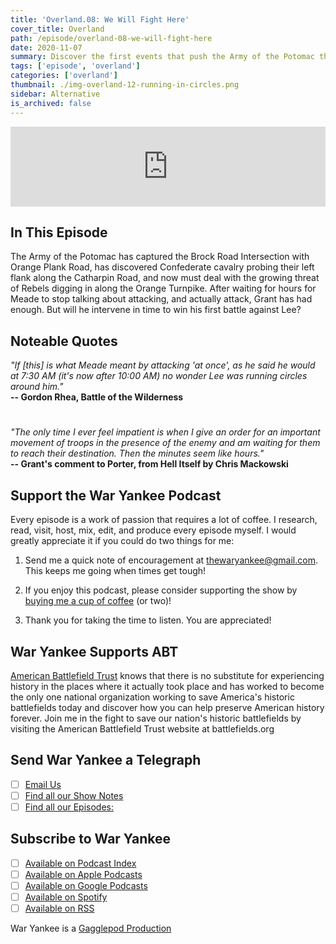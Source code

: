 ```yaml
---
title: 'Overland.08: We Will Fight Here'
cover_title: Overland
path: /episode/overland-08-we-will-fight-here
date: 2020-11-07
summary: Discover the first events that push the Army of the Potomac through The Wilderness and into the teeth of Lee's Army of Northern Virginia.
tags: ['episode', 'overland']
categories: ['overland']
thumbnail: ./img-overland-12-running-in-circles.png
sidebar: Alternative
is_archived: false
---
```


<iframe title="Embed Player" src="https://play.libsyn.com/embed/episode/id/21238643/height/128/theme/modern/size/standard/thumbnail/yes/custom-color/2b3f55/time-start/00:00:00/playlist-height/200/direction/backward/download/yes" height="128" width="100%" scrolling="no" allowfullscreen="" webkitallowfullscreen="true" mozallowfullscreen="true" oallowfullscreen="true" msallowfullscreen="true" style="border: none;"></iframe>

## In This Episode

The Army of the Potomac has captured the Brock Road Intersection with Orange Plank Road, has discovered Confederate cavalry probing their left flank along the Catharpin Road, and now must deal with the growing threat of Rebels digging in along the Orange Turnpike. After waiting for hours for Meade to stop talking about attacking, and actually attack, Grant has had enough. But will he intervene in time to win his first battle against Lee?

## Noteable Quotes

*"If [this] is what Meade meant by attacking 'at once', as he said he would at 7:30 AM (it's now after 10:00 AM) no wonder Lee was running circles around him."*<br />
**-- Gordon Rhea, Battle of the Wilderness**

#

*"The only time I ever feel impatient is when I give an order for an important movement of troops in the presence of the enemy and am waiting for them to reach their destination. Then the minutes seem like hours."*<br />
**-- Grant's comment to Porter, from Hell Itself by Chris Mackowski**

## Support the War Yankee Podcast
Every episode is a work of passion that requires a lot of coffee. I research, read, visit, host, mix, edit, and produce every episode myself. I would greatly appreciate it if you could do two things for me:

1. Send me a quick note of encouragement at [thewaryankee@gmail.com](mailto:thewaryankee@gmail.com). This keeps me going when times get tough!

2. If you enjoy this podcast, please consider supporting the show by [buying me a cup of coffee](https://www.buymeacoffee.com/waryankee) (or two)!

3. Thank you for taking the time to listen. You are appreciated!


## War Yankee Supports ABT 
[American Battlefield Trust](https://battlefields.org) knows that there is no substitute for experiencing history in the places where it actually took place and has worked to become the only one national organization working to save America\'s historic battlefields today and discover how you can help preserve American history forever. Join me in the fight to save our nation\'s historic battlefields by visiting the American Battlefield Trust website at  battlefields.org

## Send War Yankee a Telegraph
- [ ] [Email Us](mailto:thewaryankee@gmail.com)
- [ ] [Find all our Show Notes](http://waryankee.com)
- [ ] [Find all our Episodes:](http://waryankee.libsyn.com)

## Subscribe to War Yankee
- [ ] [Available on Podcast Index](https://podcastindex.org/podcast/452056)
- [ ] [Available on Apple Podcasts]("https://podcasts.apple.com/us/podcast/war-yankee/id1522169260\")
- [ ] [Available on Google Podcasts]("https://podcasts.google.com/u/1/feed/aHR0cHM6Ly93YXJ5YW5rZWUubGlic3luLmNvbS9yc3M\")
- [ ] [Available on Spotify]("https://open.spotify.com/show/0ZUjVf8xGNunKioJR2nGes\")
- [ ] [Available on RSS]("https://waryankee.libsyn.com/rss")

War Yankee is a [Gagglepod Production](http://gagglepod.com)
